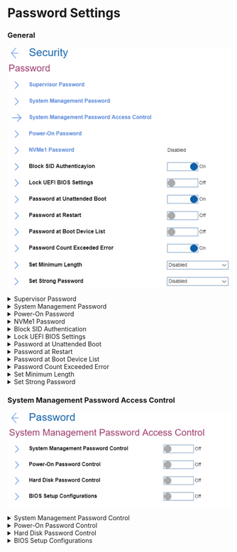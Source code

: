 # Password Settings #

### General ###

![](./img/password.png)

<details><summary>Supervisor Password</summary>

The Supervisor Password (SVP) protects the system information stored in UEFI BIOS. When entering the UEFI BIOS menu, enter the correct supervisor password in the window prompted. You also can press Enter to skip the password prompt. However, you cannot change most of the system configuration options in UEFI BIOS.

**The supervisor password can be set only through the UEFI BIOS menu.** Once it is in place, then it can be modified using Windows Management Instrumentation (WMI) with the Lenovo client-management interface.

If you have set both the supervisor password and power-on password, you can use the supervisor password to access your computer when you turn it on. The supervisor password overrides the power-on password.

One of 2 possible states:

1.	**Disabled** - no password defined. Default.
2.	Enabled - for enabling system will request to set and confirm password. <br>
While enabling the following parameters are available:

    * Enter New Password
    * Confirm New Password
    * Show Password – [On\Off] statuses
    * Keyboard layout: XXXX – Possible values are the same as in [Keyboard\Mouse -> Keyboard Layout](bios/settings/thinkpad/keyboardmouse.md)
    * < Actions >:
        - **Save** – default
        - Cancel<br>

When enabled, Supervisor Password prevents unauthorized users from accessing these items in ThinkPad Setup:

* Boot priority lists
* Network related items
* Date & Time

?>  To have a beep sound when the system is waiting for this password, enable the [Password Beep feature in the Alarm submenu](bios/settings/thinkpad/beepalarm.md).


</details>

<details><summary>System Management Password</summary>

The System Management Password (SMP) can also protect the system information stored in UEFI BIOS like a supervisor password, but it has lower authority by default.

The system management password can be set through the UEFI BIOS menu or through Windows Management Instrumentation (WMI) with the Lenovo client-management interface.

You can enable the system management password to have the same authority as the supervisor password to control security-related features.

One of 2 possible states:

1.	**Off** - no password defined. Default.
2.	On - for enabling system will request to set and confirm password.

While enabling the following parameters are available:

- [Enter New Password]
- [Confirm New Password]
- Show Password – [On\Off] statuses
- Keyboard layout: XXXX – Possible values are the same as in [Keyboard\Mouse -> Keyboard Layout](bios/settings/thinkpad/keyboardmouse.md)
- < Actions >:
   - **Save** – default
   - Cancel

When enabled System Management Password presents unauthorized users from accessing these items in ThinkPad Setup:

* Boot priority lists
* Network related items
* Date & Time

?>  To have a beep sound when the system is waiting for this password, enable the [Password Beep feature in the Alarm submenu](bios/settings/thinkpad/beepalarm.md).


</details>

<details><summary>Power-On Password</summary>

One of 2 possible states:

1.	**Off** - no password defined. Default.
2.	On - for enabling system will request to set and confirm password.

While enabling the following parameters are available:

- [Enter New Password]
- [Confirm New Password]
- Show Password – [On\Off] statuses
- Keyboard layout: XXXX – Possible values are the same as in [Keyboard\Mouse -> Keyboard Layout](bios/settings/thinkpad/keyboardmouse.md)
- < Actions >:
   - **Save** – default
   - Cancel

When enabled Power-On Password prevents unauthorized users from booting your computer.

?>  To have a beep sound when the system is waiting for this password, enable the [Password Beep feature in the Alarm submenu](bios/settings/thinkpad/beepalarm.md).


</details>

<details><summary>NVMe1 Password</summary>

Also known as Hard Disk Password (HDP).

Lenovo BIOS supports both ATA and NVMe storage and the option (Hard disk password/NVMe password) changes depending on the attached storage device.

The NVMe (nonvolatile memory express) password prevents unauthorized access to the data on the storage drive. When an NVMe password is set, you are prompted to type a correct password each time you try to access the storage drive. The system can create dual passwords for an Admin and another User.

One of 2 possible states:

1.	**Off** - no password defined. Default.
2.	On - for enabling system will request 'Setup Confirmation' and 'Password and confirmation'.

Setup Confirmation:

1. **Single Password** - when a Single NVMe password is set, the user must enter the user NVMe password to access files and applications on the storage drive. Default.
2. Dual Password (User+Admin) - The admin NVMe password is set and used by a system administrator. It enables the administrator to access any storage drive in a system or any computer connected in the same network. The administrator can also assign a user NVMe password for each computer in the network. The user of the computer can change the user NVMe password as desired, but only the administrator can remove the user NVMe password.
3. Cancel

Password and confirmation:

- [Enter New Password]
- [Confirm New Password]
- Show Password – [On\Off] statuses
- Keyboard layout: XXXX – Possible values are the same as in [Keyboard\Mouse -> Keyboard Layout](bios/settings/thinkpad/keyboardmouse.md)
- < Actions >:
   - **Save** – default
   - Cancel

?>  To have a beep sound when the system is waiting for this password, enable the [Password Beep feature in the Alarm submenu](bios/settings/thinkpad/beepalarm.md).

When prompted to enter an NVMe password, press F1 to switch between the admin NVMe password and user NVMe password.

?>  The NVMe password is not available in the following situations:

* A Trusted Computing Group (TCG) Opal-compliant storage drive and a TCG Opal management software program are installed in the computer, and the TCG Opal management software program is activated.
* For Intel models, when an eDrive storage drive is installed in the computer preinstalled with the Windows 10 operating system.

[More information about passwords on support.lenovo.com.](https://support.lenovo.com/at/en/solutions/ht036206-types-of-password-for-thinkpad)


</details>

<details><summary>Block SID Authentication</summary>

One of 2 possible states:

1.	**On** - TCG (Trusted Computing Group) Storage device will block attempts to authenticate the SID (Security Identifier) authority until a subsequent device power cycle occurs. Default.
2.	Off - allow SID authentication in TCG Storage device at the next system boot only, not all subsequent boots.

| WMI Setting name | Values | Locked by SVP | AMD/Intel |
   |:---|:---|:---|:---|
| BlockSIDAuthentication | Disable, Enable | Yes | Both |

</details>

<details><summary>Lock UEFI BIOS Settings</summary>

One of 2 possible states:

1.	On - lock is enabled. When enabled 'Lock UEFI BIOS Settings' prevents users from making any changes in ThinkPad Setup without entering a Supervisor Password.
2.	**Off** - lock is disabled. Default.

?>  UEFI BIOS Lock will not take effect unless Supervisor password is enabled.

| WMI Setting name | Values | Locked by SVP | AMD/Intel |
   |:---|:---|:---|:---|
| LockBIOSSetting | Disable, Enable | Yes | Both |

</details>

<details><summary>Password at Unattended Boot</summary>

One of 2 possible states:

1.	**On** - the system to prompt for passwords when the system starts from full off state or hibernate by unattended events. Default.
2.	Off - passwords are not prompted and continue to boot the OS.

    ?>  To protect unauthorized access to the system it is recommended to set user authentication on the OS.

| WMI Setting name | Values | Locked by SVP | AMD/Intel |
   |:---|:---|:---|:---|
| BIOSPasswordAtUnattendedBoot | Disable, Enable | Yes | Both |

</details>

<details><summary>Password at Restart</summary>

One of 2 possible states:

1.	On - the system to prompt for passwords when the system restarts.
2.	**Off** - passwords are not prompted and continue to boot the OS. Default.

    ?>  To protect unauthorized access to the system it is recommended to set user authentication on the OS.

| WMI Setting name | Values | Locked by SVP | AMD/Intel |
   |:---|:---|:---|:---|
| BIOSPasswordAtReboot | Disable, Enable | Yes | Both |

</details>

<details><summary>Password at Boot Device List</summary>

If the Security password is set, this option is used to specify whether the Security password must be entered to display the F12 boot device list.<br>
One of 2 possible states:

1.	On - system will prompt for the Security password.
2.	**Off** - system will proceed without any user action required. Default.

| WMI Setting name | Values | Locked by SVP | AMD/Intel |
   |:---|:---|:---|:---|
| BIOSPasswordAtBootDeviceList | Disable, Enable | Yes | Both |

</details>

<details><summary>Password Count Exceeded Error</summary>

One of 2 possible states:

1.	**On** - system will show POST 0199 error when a wrong supervisor password is entered more than three times and prompt for the Security password. Default.
2.	Off - hide the POST 0199 error and proceed without any user action required.

| WMI Setting name | Values | Locked by SVP | AMD/Intel |
   |:---|:---|:---|:---|
| PasswordCountExceededError | Disable, Enable | Yes | Both |

</details>

<details><summary>Set Minimum Length</summary>

If a minimum is set, then Supervisor Password, System Management Password, Power-On and Hard Disk password lengths must be equal or longer than that number.<br>
One of 9 options:

1.	**Disabled** - passwords can be from 1 to 128 symbols. Default.
2.	4 characters
3.	5 characters
4.	6 characters
5.	8 characters
6.	9 characters
7.	10 characters
8.	11 characters
9.	12 characters

?>  If a supervisor password is set, you cannot change the minimum length until you log in as a supervisor.

| WMI Setting name | Values | Locked by SVP | AMD/Intel |
   |:---|:---|:---|:---|
| MinimumPasswordLength | Disable, 4, 5, 6, 7, 8, 9, 10, 11, 12 | Yes | Both |

</details>

<details><summary>Set Strong Password</summary>

One of 2 possible options:

1.	**Disabled** - no specific requirements to passwords. Default.
2.	Enabled - Supervisor Password, System Management Password, Power-On and Hard Disk password lengths must be equal or longer than 8 characters, must include at least one uppercase character, one lowercase character and one number.

| WMI Setting name | Values | Locked by SVP | AMD/Intel |
   |:---|:---|:---|:---|
| StrongPassword | Disable, Enable | Yes | Both |

</details>

### System Management Password Access Control ###

![](./img/smpaccesscontrol.png)

<details><summary>System Management Password Control</summary>

One of 2 possible options:

1.	**Off** – Default.
2.	On – allow System Management Password to have the same authority as Supervisor Password to control System Management Password.

| WMI Setting name | Values | Locked by SVP | AMD/Intel |
   |:---|:---|:---|:---|
| SystemManagementPasswordControl | Disable, Enable | Yes | Both |

</details>

<details><summary>Power-On Password Control</summary>

One of 2 possible options:

1.	**Off** - Default.
2.	On - allow System Management Password to have the same authority as Supervisor Password to control Power-On Password.

| WMI Setting name | Values | Locked by SVP | AMD/Intel |
   |:---|:---|:---|:---|
| PowerOnPasswordControl | Disable, Enable | Yes | Both |

</details>

<details><summary>Hard Disk Password Control</summary>

One of 2 possible options:

1.	**Off** - Default.
2.	On - allow System Management Password to have the same authority as Supervisor Password to control Hard Disk Password.

| WMI Setting name | Values | Locked by SVP | AMD/Intel |
   |:---|:---|:---|:---|
| HardDiskPasswordControl | Disable, Enable | Yes | Both |

</details>

<details><summary>BIOS Setup Configurations</summary>

One of 2 possible options:

1.	**Off** - Default.
2.	On - allow System Management Password to have the same authority as Supervisor Password to control BIOS setup items.

| WMI Setting name | Values | Locked by SVP | AMD/Intel |
   |:---|:---|:---|:---|
| BIOSSetupConfigurations | Disable, Enable | Yes | Both |

</details>

